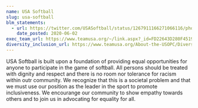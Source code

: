 ```yaml
---
name: USA Softball
slug: usa-softball
blm_statements:
  - url: https://twitter.com/USASoftball/status/1267911166271066116/photo/1
    date_posted: 2020-06-02
exec_team_url: https://www.teamusa.org/~/link.aspx?_id=FD22643D280F451993BF1F1C68CBCFF3&_z=z
diversity_inclusion_url: https://www.teamusa.org/About-the-USOPC/Diversity-Equity-Inclusion
---
```

USA Softball is built upon a foundation of providing equal opportunities for anyone to participate in the game of softball.
All persons should be treated with dignity and respect and there is no room nor tolerance for racism within outr community.
We recognize that this is a societal problem and that we must use our position as the leader in the sport to promote inclusiveness.
We encourange our community to show empathy towards others and to join us in advocating for equality for all.
